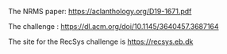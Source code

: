 The NRMS paper: 
https://aclanthology.org/D19-1671.pdf 


The challenge : https://dl.acm.org/doi/10.1145/3640457.3687164


The site for the RecSys challenge is https://recsys.eb.dk
